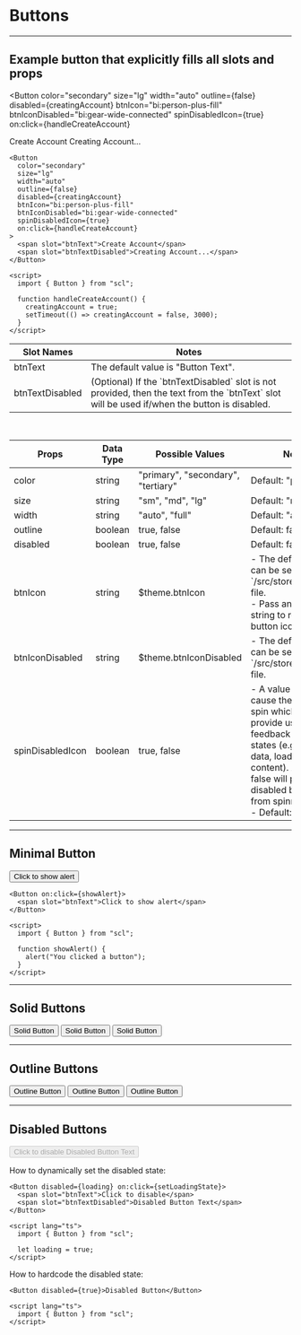<h1>Buttons</h1>

<hr>

<h2>Example button that explicitly fills all slots and props</h2>

<Button
  color="secondary"
  size="lg"
  width="auto"
  outline={false}
  disabled={creatingAccount}
  btnIcon="bi:person-plus-fill"
  btnIconDisabled="bi:gear-wide-connected"
  spinDisabledIcon={true}
  on:click={handleCreateAccount}
>
  <span slot="btnText">Create Account</span>
  <span slot="btnTextDisabled">Creating Account...</span>
</Button>

```svelte
<Button
  color="secondary"
  size="lg"
  width="auto"
  outline={false}
  disabled={creatingAccount}
  btnIcon="bi:person-plus-fill"
  btnIconDisabled="bi:gear-wide-connected"
  spinDisabledIcon={true}
  on:click={handleCreateAccount}
>
  <span slot="btnText">Create Account</span>
  <span slot="btnTextDisabled">Creating Account...</span>
</Button>

<script>
  import { Button } from "scl";

  function handleCreateAccount() {
    creatingAccount = true;
    setTimeout(() => creatingAccount = false, 3000);
  }
</script>
```

<table>
  <thead>
    <tr>
      <th>Slot Names</th>
      <th>Notes</th>
    </tr>
  </thead>
  <tbody>
    <tr>
      <td>btnText</td>
      <td>The default value is "Button Text".</td>
    </tr>
    <tr>
      <td>btnTextDisabled</td>
      <td>(Optional) If the `btnTextDisabled` slot is not provided, then the text from the `btnText` slot will be used if/when the button is disabled.</td>
    </tr>
  </tbody>
</table>

<br>

<table>
  <thead>
    <tr>
      <th>Props</th>
      <th>Data Type</th>
      <th>Possible Values</th>
      <th>Notes</th>
    </tr>
  </thead>
  <tbody>
    <tr>
      <td>color</td>
      <td>string</td>
      <td>"primary", "secondary", "tertiary"</td>
      <td>Default: "primary"</td>
    </tr>
    <tr>
      <td>size</td>
      <td>string</td>
      <td>"sm", "md", "lg"</td>
      <td>Default: "md"</td>
    </tr>
    <tr>
      <td>width</td>
      <td>string</td>
      <td>"auto", "full"</td>
      <td>Default: "auto"</td>
    </tr>
    <tr>
      <td>outline</td>
      <td>boolean</td>
      <td>true, false</td>
      <td>Default: false</td>
    </tr>
    <tr>
      <td>disabled</td>
      <td>boolean</td>
      <td>true, false</td>
      <td>Default: false</td>
    </tr>
    <tr>
      <td>btnIcon</td>
      <td>string</td>
      <td>$theme.btnIcon</td>
      <td>- The default value can be set in the `/src/stores/theme.js` file.<br>- Pass an empty string to remove the button icon.</td>
    </tr>
    <tr>
      <td>btnIconDisabled</td>
      <td>string</td>
      <td>$theme.btnIconDisabled</td>
      <td>- The default value can be set in the `/src/stores/theme.js` file.</td>
    </tr>
    <tr>
      <td>spinDisabledIcon</td>
      <td>boolean</td>
      <td>true, false</td>
      <td>- A value of true will cause the icon to spin which would provide user feedback for loading states (e.g. saving data, loading page content). A value of false will prevent the disabled button icon from spinning.<br>- Default: true</td>
    </tr>
  </tbody>
</table>

<hr>

<h2>Minimal Button</h2>

<Button on:click={showAlert}>
  <span slot="btnText">Click to show alert</span>
</Button>

```svelte
<Button on:click={showAlert}>
  <span slot="btnText">Click to show alert</span>
</Button>

<script>
  import { Button } from "scl";
  
  function showAlert() {
    alert("You clicked a button");
  }
</script>
```

<hr>

<h2>Solid Buttons</h2>
<Button color="primary">Solid Button</Button>
<Button color="secondary">Solid Button</Button>
<Button color="tertiary">Solid Button</Button>

<hr>

<h2>Outline Buttons</h2>
<Button color="primary" outline={true}>Outline Button</Button>
<Button color="secondary" outline={true}>Outline Button</Button>
<Button color="tertiary" outline={true}>Outline Button</Button>

<hr>

<h2>Disabled Buttons</h2>
<!-- <Button disabled={loading}>
  <span slot="btnTextDisabled">Disabled Button Text</span>
</Button> -->

<!-- <Button disabled={loading} btnIcon="bi:check-circle" btnIcondisabled="bi:gear-wide" on:click={setLoadingState}> -->
<Button disabled={loading} on:click={setLoadingState}>
  <span slot="btnText">Click to disable</span>
  <span slot="btnTextDisabled">Disabled Button Text</span>
</Button>

<p>How to dynamically set the disabled state:</p>

```svelte
<Button disabled={loading} on:click={setLoadingState}>
  <span slot="btnText">Click to disable</span>
  <span slot="btnTextDisabled">Disabled Button Text</span>
</Button>

<script lang="ts">
  import { Button } from "scl";

  let loading = true;
</script>
```

<p>How to hardcode the disabled state:</p>

```svelte
<Button disabled={true}>Disabled Button</Button>

<script lang="ts">
  import { Button } from "scl";
</script>
```

<script lang="ts">
  import { Button } from "$/lib";

  let creatingAccount = false;
  let loading = false;

  function showAlert() {
    alert("You clicked a button");
  }

  function handleCreateAccount() {
    creatingAccount = true;
    setTimeout(() => creatingAccount = false, 3000);
  }

  function setLoadingState() {
    console.log("Set Loading State");
  }
</script>
